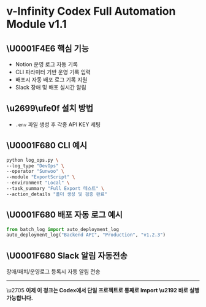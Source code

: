 # v-Infinity Codex Full Automation Module v1.1

## \U0001F4E6 핵심 기능
- Notion 운영 로그 자동 기록
- CLI 파라미터 기반 운영 기록 입력
- 배포시 자동 배포 로그 기록 지원
- Slack 장애 및 배포 실시간 알림

## \u2699\ufe0f 설치 방법
- `.env` 파일 생성 후 각종 API KEY 세팅

## \U0001F680 CLI 예시

```bash
python log_ops.py \
--log_type "DevOps" \
--operator "Sunwoo" \
--module "ExportScript" \
--environment "Local" \
--task_summary "Full Export 테스트" \
--action_details "폴더 생성 및 검증 완료"
```

## \U0001F680 배포 자동 로그 예시
```python
from batch_log import auto_deployment_log
auto_deployment_log("Backend API", "Production", "v1.2.3")
```

## \U0001F680 Slack 알림 자동전송
장애/패치/운영로그 등록시 자동 알림 전송

---

\u2705 **이제 이 청크는 Codex에서 단일 프로젝트로 통째로 Import \u2192 바로 실행 가능합니다.**

